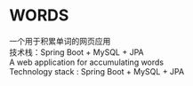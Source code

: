 # WORDS
一个用于积累单词的网页应用  
技术栈：Spring Boot + MySQL + JPA  
A web application for accumulating words  
Technology stack : Spring Boot + MySQL + JPA
